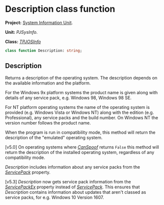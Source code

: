 # Description class function

**Project:** [System Information Unit](../API.md).

**Unit:** _PJSysInfo_.

**Class:** _[TPJOSInfo](./TPJOSInfo.md)_

```pascal
class function Description: string;
```

## Description

Returns a description of the operating system. The description depends on the available information and the platform.

For the Windows 9x platform systems the product name is given along with details of any service pack, e.g. Windows 98, Windows 98 SE.

For NT platform operating systems the name of the operating system is provided (e.g. Windows Vista or Windows NT) along with the edition (e.g. Professional), any service packs and the build number. On Windows NT the version number follows the product name.

When the program is run in compatibility mode, this method will return the description of the "emulated" operating system.

[v5.0] On operating systems where _[CanSpoof](./TPJOSInfo-CanSpoof.md)_ returns `False` this method will return the description of the installed operating system, regardless of any compatibility mode.

_Description_ includes information about any service packs from the _[ServicePack](./TPJOSInfo-ServicePack.md)_ property.

[v5.3] _Description_ now gets service pack information from the _[ServicePackEx](./TPJOSInfo-ServicePackEx.md)_ property instead of _[ServicePack](./TPJOSInfo-ServicePack.md)_. This ensures that _Description_ contains information about updates that aren't classed as service packs, for e.g. Windows 10 Version 1607.
